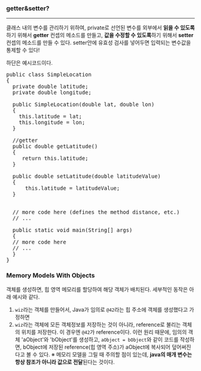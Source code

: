 ### getter&setter?
----
클래스 내의 변수를 관리하기 위하여, private로 선언된 변수를 외부에서 **읽을 수 있도록**하기 위해서 **getter** 컨셉의 메소드를 만들고, **값을 수정할 수 있도록**하기 위해서 **setter** 컨셉의 메소드를 만들 수 있다.
setter안에 유효성 검사를 넣어두면 입력되는 변수값을 통제할 수 있다!


하단은 예시코드이다.
<pre>
public class SimpleLocation
{
  private double latitude;
  private double longitude;
  
  public SimpleLocation(double lat, double lon)
  {
    this.latitude = lat;
    this.longitude = lon;
  }
  
  //getter
  public double getLatitude()
  {
     return this.latitude;
  }
  
  public double setLatitude(double latitudeValue)
  {
      this.latitude = latitudeValue;
  }
 
  
  // more code here (defines the method distance, etc.)
  // ...
  
  public static void main(String[] args)
  {
  // more code here 
  // ...
  }
}
</pre>


### Memory Models With Objects
객체를 생성하면, 힙 영역 메모리를 할당하여 해당 객체가 배치된다. 
세부적인 동작은 아래 예시와 같다. 
  1. `wiz`라는 객체를 만들어서, Java가 임의로 `@42`라는 힙 주소에 객체를 생성했다고 가정하면
  2. `wiz`라는 객체에 모든 객체정보를 저장하는 것이 아니라, reference로 불리는 객체의 위치를 저장한다. 이 경우엔 `@42`가 reference이다.
이런 원리 때문에, 임의의 객체 'aObject'와 'bObject'를 생성하고, `aObject = bObject`와 같이 코드를 작성하면, bObject에 저장된 reference(힙 영역 주소)가 aObject에 복사되어 덮어써진다고 볼 수 있다.
※ 메모리 모델을 그릴 때 주의할 점이 있는데, **java의 매개 변수는 항상 참조가 아니라 값으로 전달**된다는 것이다.
